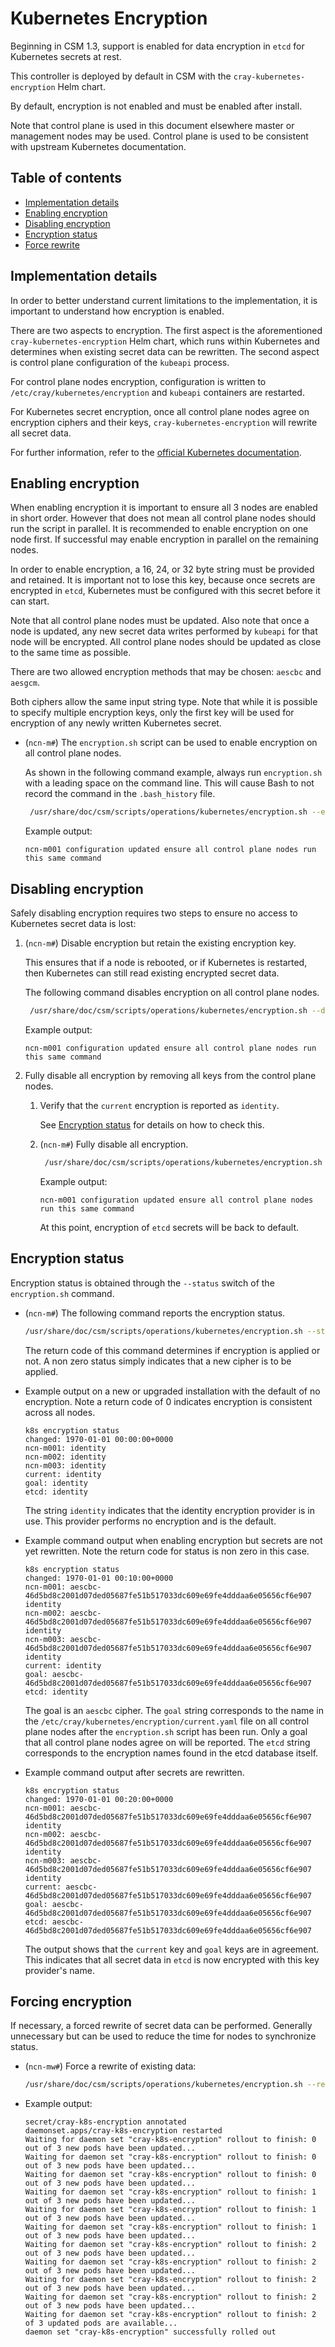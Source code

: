 # Kubernetes Encryption

Beginning in CSM 1.3, support is enabled for data encryption in `etcd` for Kubernetes secrets at rest.

This controller is deployed by default in CSM with the `cray-kubernetes-encryption` Helm chart.

By default, encryption is not enabled and must be enabled after install.

Note that control plane is used in this document elsewhere master or management nodes may be used. Control plane is used to be consistent with upstream Kubernetes documentation.

## Table of contents

* [Implementation details](#implementation-details)
* [Enabling encryption](#enabling-encryption)
* [Disabling encryption](#disabling-encryption)
* [Encryption status](#encryption-status)
* [Force rewrite](#force-rewrite)

## Implementation details

In order to better understand current limitations to the implementation, it is important to understand how encryption is enabled.

There are two aspects to encryption. The first aspect is the aforementioned `cray-kubernetes-encryption` Helm chart, which runs within Kubernetes and determines
when existing secret data can be rewritten. The second aspect is control plane configuration of the `kubeapi` process.

For control plane nodes encryption, configuration is written to `/etc/cray/kubernetes/encryption` and `kubeapi` containers are restarted.

For Kubernetes secret encryption, once all control plane nodes agree on encryption ciphers and their keys, `cray-kubernetes-encryption` will rewrite all secret data.

For further information, refer to the [official Kubernetes documentation](https://kubernetes.io/docs/tasks/administer-cluster/encrypt-data/).

## Enabling encryption

When enabling encryption it is important to ensure all 3 nodes are enabled in short order. However that does not mean all control plane nodes should run the script in parallel. It is recommended to enable encryption on one node first. If successful may enable encryption in parallel on the remaining nodes.

In order to enable encryption, a 16, 24, or 32 byte string must be provided and retained. It is important not to lose this key, because once secrets
are encrypted in `etcd`, Kubernetes must be configured with this secret before it can start.

Note that all control plane nodes must be updated. Also note that once a node is updated, any new secret data writes performed by `kubeapi` for that node will be encrypted. All control plane nodes should be updated as close to the same time as possible.

There are two allowed encryption methods that may be chosen: `aescbc` and `aesgcm`.

Both ciphers allow the same input string type. Note that while it is possible to specify multiple encryption keys, only the first key will be used for encryption of any newly written Kubernetes secret.

* (`ncn-m#`) The `encryption.sh` script can be used to enable encryption on all control plane nodes.

    As shown in the following command example, always run `encryption.sh` with a leading space on the command line. This will cause Bash to not record the command in the `.bash_history` file.

    ```bash
     /usr/share/doc/csm/scripts/operations/kubernetes/encryption.sh --enable --aescbc KEYVALUE
    ```

    Example output:

    ```text
    ncn-m001 configuration updated ensure all control plane nodes run this same command
    ```

## Disabling encryption

Safely disabling encryption requires two steps to ensure no access to Kubernetes secret data is lost:

1. (`ncn-m#`) Disable encryption but retain the existing encryption key.

    This ensures that if a node is rebooted, or if Kubernetes is restarted, then Kubernetes can still read
    existing encrypted secret data.

    The following command disables encryption on all control plane nodes.

    ```bash
     /usr/share/doc/csm/scripts/operations/kubernetes/encryption.sh --disable --aescbc KEYVALUE
    ```

    Example output:

    ```text
    ncn-m001 configuration updated ensure all control plane nodes run this same command
    ```

1. Fully disable all encryption by removing all keys from the control plane nodes.

    1. Verify that the `current` encryption is reported as `identity`.

        See [Encryption status](#encryption-status) for details on how to check this.

    1. (`ncn-m#`) Fully disable all encryption.

        ```bash
         /usr/share/doc/csm/scripts/operations/kubernetes/encryption.sh --disable
        ```

        Example output:

        ```text
        ncn-m001 configuration updated ensure all control plane nodes run this same command
        ```

        At this point, encryption of `etcd` secrets will be back to default.

## Encryption status

Encryption status is obtained through the `--status` switch of the `encryption.sh` command.

* (`ncn-m#`) The following command reports the encryption status.

    ```bash
    /usr/share/doc/csm/scripts/operations/kubernetes/encryption.sh --status
    ```

    The return code of this command determines if encryption is applied or not. A non zero status simply indicates that a new cipher is to be applied.

* Example output on a new or upgraded installation with the default of no encryption. Note a return code of 0 indicates encryption is consistent across all nodes.

    ```text
    k8s encryption status
    changed: 1970-01-01 00:00:00+0000
    ncn-m001: identity
    ncn-m002: identity
    ncn-m003: identity
    current: identity
    goal: identity
    etcd: identity
    ```

    The string `identity` indicates that the identity encryption provider is in use. This provider performs no encryption and is the default.

* Example command output when enabling encryption but secrets are not yet rewritten. Note the return code for status is non zero in this case.

    ```text
    k8s encryption status
    changed: 1970-01-01 00:10:00+0000
    ncn-m001: aescbc-46d5bd8c2001d07ded05687fe51b517033dc609e69fe4dddaa6e05656cf6e907 identity
    ncn-m002: aescbc-46d5bd8c2001d07ded05687fe51b517033dc609e69fe4dddaa6e05656cf6e907 identity
    ncn-m003: aescbc-46d5bd8c2001d07ded05687fe51b517033dc609e69fe4dddaa6e05656cf6e907 identity
    current: identity
    goal: aescbc-46d5bd8c2001d07ded05687fe51b517033dc609e69fe4dddaa6e05656cf6e907
    etcd: identity
    ```

    The goal is an `aescbc` cipher. The `goal` string corresponds to the name in the
    `/etc/cray/kubernetes/encryption/current.yaml` file on all control plane nodes after the `encryption.sh` script has
    been run. Only a goal that all control plane nodes agree on will be reported. The `etcd` string corresponds to the encryption names found in the etcd database itself.

* Example command output after secrets are rewritten.

    ```text
    k8s encryption status
    changed: 1970-01-01 00:20:00+0000
    ncn-m001: aescbc-46d5bd8c2001d07ded05687fe51b517033dc609e69fe4dddaa6e05656cf6e907 identity
    ncn-m002: aescbc-46d5bd8c2001d07ded05687fe51b517033dc609e69fe4dddaa6e05656cf6e907 identity
    ncn-m003: aescbc-46d5bd8c2001d07ded05687fe51b517033dc609e69fe4dddaa6e05656cf6e907 identity
    current: aescbc-46d5bd8c2001d07ded05687fe51b517033dc609e69fe4dddaa6e05656cf6e907
    goal: aescbc-46d5bd8c2001d07ded05687fe51b517033dc609e69fe4dddaa6e05656cf6e907
    etcd: aescbc-46d5bd8c2001d07ded05687fe51b517033dc609e69fe4dddaa6e05656cf6e907
    ```

    The output shows that the `current` key and `goal` keys are in agreement. This indicates that all secret data in `etcd`
    is now encrypted with this key provider's name.

## Forcing encryption

If necessary, a forced rewrite of secret data can be performed. Generally unnecessary but can be used to reduce the time for nodes to synchronize status.

* (`ncn-mw#`) Force a rewrite of existing data:

    ```bash
    /usr/share/doc/csm/scripts/operations/kubernetes/encryption.sh --restart
    ```

* Example output:

    ```text
    secret/cray-k8s-encryption annotated
    daemonset.apps/cray-k8s-encryption restarted
    Waiting for daemon set "cray-k8s-encryption" rollout to finish: 0 out of 3 new pods have been updated...
    Waiting for daemon set "cray-k8s-encryption" rollout to finish: 0 out of 3 new pods have been updated...
    Waiting for daemon set "cray-k8s-encryption" rollout to finish: 0 out of 3 new pods have been updated...
    Waiting for daemon set "cray-k8s-encryption" rollout to finish: 1 out of 3 new pods have been updated...
    Waiting for daemon set "cray-k8s-encryption" rollout to finish: 1 out of 3 new pods have been updated...
    Waiting for daemon set "cray-k8s-encryption" rollout to finish: 1 out of 3 new pods have been updated...
    Waiting for daemon set "cray-k8s-encryption" rollout to finish: 2 out of 3 new pods have been updated...
    Waiting for daemon set "cray-k8s-encryption" rollout to finish: 2 out of 3 new pods have been updated...
    Waiting for daemon set "cray-k8s-encryption" rollout to finish: 2 out of 3 new pods have been updated...
    Waiting for daemon set "cray-k8s-encryption" rollout to finish: 2 out of 3 new pods have been updated...
    Waiting for daemon set "cray-k8s-encryption" rollout to finish: 2 of 3 updated pods are available...
    daemon set "cray-k8s-encryption" successfully rolled out
    ```
